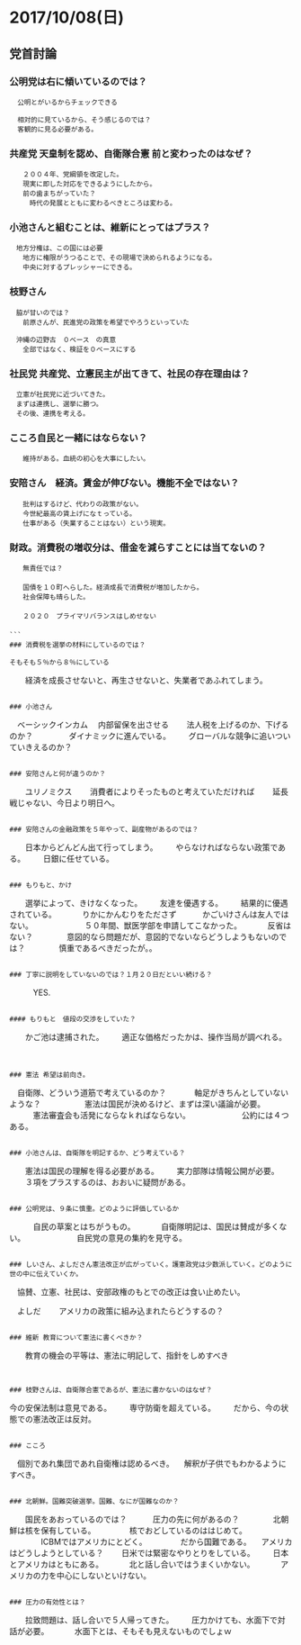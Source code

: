 # 2017/10/08(日)

## 党首討論

### 公明党は右に傾いているのでは？

```
  公明とがいるからチェックできる

  相対的に見ているから、そう感じるのでは？
  客観的に見る必要がある。
```


### 共産党 天皇制を認め、自衛隊合憲 前と変わったのはなぜ？

```
　　２００４年、党綱領を改定した。
　　現実に即した対応をできるようにしたから。
　　前の歯まちがっていた？
　　　時代の発展とともに変わるべきところは変わる。
```

### 小池さんと組むことは、維新にとってはプラス？

```
　地方分権は、この国には必要
　　地方に権限がうつることで、その現場で決められるようになる。
　　中央に対するプレッシャーにできる。
```

### 枝野さん

```
　脇が甘いのでは？
　　前原さんが、民進党の政策を希望でやろうといっていた

　沖縄の辺野古　０ベース　の真意
　　全部ではなく、検証を０ベースにする
```

### 社民党 共産党、立憲民主が出てきて、社民の存在理由は？

```
　立憲が社民党に近づいてきた。
　まずは連携し、選挙に勝つ。
　その後、連携を考える。
```

### こころ自民と一緒にはならない？
```
　　維持がある。血統の初心を大事にしたい。
```


### 安陪さん　経済。賃金が伸びない。機能不全ではない？
```
　　批判はするけど、代わりの政策がない。
　　今世紀最高の賃上げになｔっている。
　　仕事がある（失業することはない）という現実。
```

### 財政。消費税の増収分は、借金を減らすことには当てないの？

```
　　無責任では？
　　
　　国債を１０町へらした。経済成長で消費税が増加したから。
　　社会保障も晴らした。
　　
　　２０２０　プライマリバランスはしめせない
　
```　
### 消費税を選挙の材料にしているのでは？

```
    そもそも５％から８％にしている
　　経済を成長させないと、再生させないと、失業者であふれてしまう。
　　
```

### 小池さん
```
　ベーシックインカム
　内部留保を出させる
　　法人税を上げるのか、下げるのか？
　　
　　ダイナミックに進んでいる。
　　グローバルな競争に追いついていきえるのか？
　　
```

### 安陪さんと何が違うのか？
```
　　ユリノミクス
　　消費者によりそったものと考えていただければ
　　延長戦じゃない、今日より明日へ。
　　

```

### 安陪さんの金融政策を５年やって、副産物があるのでは？

```
　　日本からどんどん出て行ってしまう。
　　やらなければならない政策である。
　　日銀に任せている。
```

### もりもと、かけ
```
　　選挙によって、きけなくなった。
　　友達を優遇する。
　　結果的に優遇されている。
　　　りかにかんむりをたださず
　　　かごいけさんは友人ではない。
　　　
　　　５０年間、獣医学部を申請してこなかった。
　　　反省はない？
　　　　意図的なら問題だが、意図的でないならどうしようもないのでは？
　　　　慎重であるべきだったが。。
　
```

### 丁寧に説明をしていないのでは？１月２０日だといい続ける？
```
　　　YES.
```

#### もりもと　値段の交渉をしていた？
```
　　かご池は逮捕された。
　　適正な価格だったかは、操作当局が調べれる。
　　
```

### 憲法 希望は前向き。
```
　自衛隊、どういう道筋で考えているのか？
　
　　軸足がきちんとしていないような？
　　
　　　憲法は国民が決めるけど、まずは深い議論が必要。
　　　憲法審査会も活発にならなｋればならない。
　　　
　　　公約には４つある。
　　　
```

### 小池さんは、自衛隊を明記するか、どう考えている？
```
　　憲法は国民の理解を得る必要がある。
　　実力部隊は情報公開が必要。
　　３項をプラスするのは、おおいに疑問がある。
　　
```

### 公明党は、９条に慎重。どのように評価しているか
```
　　　自民の草案とはちがうもの。
　　　自衛隊明記は、国民は賛成が多くない。
　　　
　　　自民党の意見の集約を見守る。
```

### しいさん、よしださん憲法改正が広がっていく。護憲政党は少数派していく。どのように世の中に伝えていくか。
```
　協賛、立憲、社民は、安部政権のもとでの改正は食い止めたい。
　

　よしだ
　　アメリカの政策に組み込まれたらどうするの？
```

### 維新 教育について憲法に書くべきか？
```
　　教育の機会の平等は、憲法に明記して、指針をしめすべき
　
```


### 枝野さんは、自衛隊合憲であるが、憲法に書かないのはなぜ？
```
今の安保法制は意見である。
　　専守防衛を超えている。
　　だから、今の状態での憲法改正は反対。
```

### こころ
```
　個別であれ集団であれ自衛権は認めるべき。
　解釈が子供でもわかるようにすべき。
```

### 北朝鮮。国難突破選挙。国難、なにが国難なのか？
```
　　国民をあおっているのでは？
　　　圧力の先に何があるの？
　　　　北朝鮮は核を保有している。
　　　　核でおどしているのははじめて。
　　　　ICBMではアメリカにとどく。
　　　　だから国難である。
　アメリカはどうしようとしている？
　　日米では緊密なやりとりをしている。
　　日本とアメリカはともにある。
　　　北と話し合いではうまくいかない。
　　　アメリカの力を中心にしないといけない。
```

### 圧力の有効性とは？
```
　　拉致問題は、話し合いで５人帰ってきた。
　　圧力かけても、水面下で対話が必要。
　　　水面下とは、そもそも見えないものでしょｗ
　　　
```

